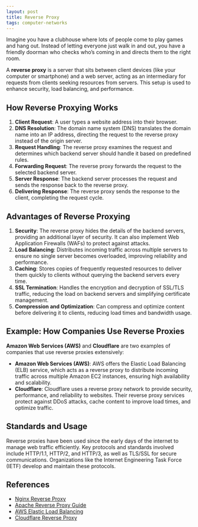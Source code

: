```yaml
---
layout: post
title: Reverse Proxy
tags: computer-networks
---
```


Imagine you have a clubhouse where lots of people come to play games and hang out. Instead of letting everyone just walk in and out, you have a friendly doorman who checks who’s coming in and directs them to the right room.

A **reverse proxy** is a server that sits between client devices (like your computer or smartphone) and a web server, acting as an intermediary for requests from clients seeking resources from servers. This setup is used to enhance security, load balancing, and performance.

## How Reverse Proxying Works

1. **Client Request**: A user types a website address into their browser.
2. **DNS Resolution**: The domain name system (DNS) translates the domain name into an IP address, directing the request to the reverse proxy instead of the origin server.
3. **Request Handling**: The reverse proxy examines the request and determines which backend server should handle it based on predefined rules.
4. **Forwarding Request**: The reverse proxy forwards the request to the selected backend server.
5. **Server Response**: The backend server processes the request and sends the response back to the reverse proxy.
6. **Delivering Response**: The reverse proxy sends the response to the client, completing the request cycle.

## Advantages of Reverse Proxying

1. **Security**: The reverse proxy hides the details of the backend servers, providing an additional layer of security. It can also implement Web Application Firewalls (WAFs) to protect against attacks.
2. **Load Balancing**: Distributes incoming traffic across multiple servers to ensure no single server becomes overloaded, improving reliability and performance.
3. **Caching**: Stores copies of frequently requested resources to deliver them quickly to clients without querying the backend servers every time.
4. **SSL Termination**: Handles the encryption and decryption of SSL/TLS traffic, reducing the load on backend servers and simplifying certificate management.
5. **Compression and Optimization**: Can compress and optimize content before delivering it to clients, reducing load times and bandwidth usage.

## Example: How Companies Use Reverse Proxies

**Amazon Web Services (AWS)** and **Cloudflare** are two examples of companies that use reverse proxies extensively:

- **Amazon Web Services (AWS)**: AWS offers the Elastic Load Balancing (ELB) service, which acts as a reverse proxy to distribute incoming traffic across multiple Amazon EC2 instances, ensuring high availability and scalability.
- **Cloudflare**: Cloudflare uses a reverse proxy network to provide security, performance, and reliability to websites. Their reverse proxy services protect against DDoS attacks, cache content to improve load times, and optimize traffic.

## Standards and Usage

Reverse proxies have been used since the early days of the internet to manage web traffic efficiently. Key protocols and standards involved include HTTP/1.1, HTTP/2, and HTTP/3, as well as TLS/SSL for secure communications. Organizations like the Internet Engineering Task Force (IETF) develop and maintain these protocols.

## References

- [Nginx Reverse Proxy](https://docs.nginx.com/nginx/admin-guide/web-server/reverse-proxy/)
- [Apache Reverse Proxy Guide](https://httpd.apache.org/docs/2.4/howto/reverse_proxy.html)
- [AWS Elastic Load Balancing](https://aws.amazon.com/elasticloadbalancing/)
- [Cloudflare Reverse Proxy](https://www.cloudflare.com/learning/cdn/glossary/reverse-proxy/)

